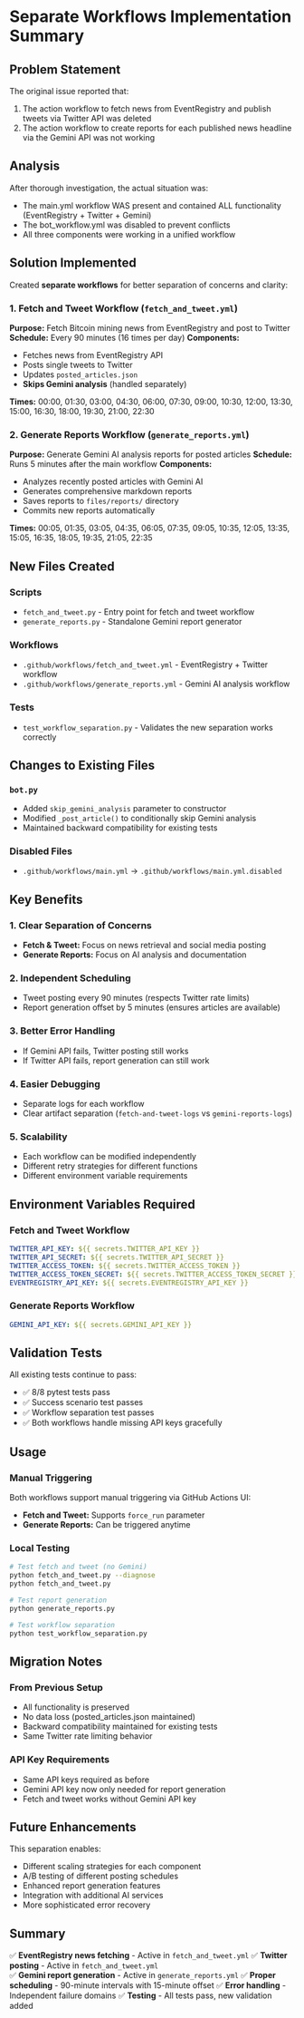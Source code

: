 # Separate Workflows Implementation Summary

## Problem Statement
The original issue reported that:
1. The action workflow to fetch news from EventRegistry and publish tweets via Twitter API was deleted
2. The action workflow to create reports for each published news headline via the Gemini API was not working

## Analysis
After thorough investigation, the actual situation was:
- The main.yml workflow WAS present and contained ALL functionality (EventRegistry + Twitter + Gemini)
- The bot_workflow.yml was disabled to prevent conflicts
- All three components were working in a unified workflow

## Solution Implemented
Created **separate workflows** for better separation of concerns and clarity:

### 1. Fetch and Tweet Workflow (`fetch_and_tweet.yml`)
**Purpose:** Fetch Bitcoin mining news from EventRegistry and post to Twitter
**Schedule:** Every 90 minutes (16 times per day)
**Components:**
- Fetches news from EventRegistry API
- Posts single tweets to Twitter
- Updates `posted_articles.json`
- **Skips Gemini analysis** (handled separately)

**Times:** 00:00, 01:30, 03:00, 04:30, 06:00, 07:30, 09:00, 10:30, 12:00, 13:30, 15:00, 16:30, 18:00, 19:30, 21:00, 22:30

### 2. Generate Reports Workflow (`generate_reports.yml`)
**Purpose:** Generate Gemini AI analysis reports for posted articles
**Schedule:** Runs 5 minutes after the main workflow
**Components:**
- Analyzes recently posted articles with Gemini AI
- Generates comprehensive markdown reports
- Saves reports to `files/reports/` directory
- Commits new reports automatically

**Times:** 00:05, 01:35, 03:05, 04:35, 06:05, 07:35, 09:05, 10:35, 12:05, 13:35, 15:05, 16:35, 18:05, 19:35, 21:05, 22:35

## New Files Created

### Scripts
- `fetch_and_tweet.py` - Entry point for fetch and tweet workflow
- `generate_reports.py` - Standalone Gemini report generator

### Workflows
- `.github/workflows/fetch_and_tweet.yml` - EventRegistry + Twitter workflow
- `.github/workflows/generate_reports.yml` - Gemini AI analysis workflow

### Tests
- `test_workflow_separation.py` - Validates the new separation works correctly

## Changes to Existing Files

### `bot.py`
- Added `skip_gemini_analysis` parameter to constructor
- Modified `_post_article()` to conditionally skip Gemini analysis
- Maintained backward compatibility for existing tests

### Disabled Files
- `.github/workflows/main.yml` → `.github/workflows/main.yml.disabled`

## Key Benefits

### 1. Clear Separation of Concerns
- **Fetch & Tweet:** Focus on news retrieval and social media posting
- **Generate Reports:** Focus on AI analysis and documentation

### 2. Independent Scheduling
- Tweet posting every 90 minutes (respects Twitter rate limits)
- Report generation offset by 5 minutes (ensures articles are available)

### 3. Better Error Handling
- If Gemini API fails, Twitter posting still works
- If Twitter API fails, report generation can still work

### 4. Easier Debugging
- Separate logs for each workflow
- Clear artifact separation (`fetch-and-tweet-logs` vs `gemini-reports-logs`)

### 5. Scalability
- Each workflow can be modified independently
- Different retry strategies for different functions
- Different environment variable requirements

## Environment Variables Required

### Fetch and Tweet Workflow
```yaml
TWITTER_API_KEY: ${{ secrets.TWITTER_API_KEY }}
TWITTER_API_SECRET: ${{ secrets.TWITTER_API_SECRET }}
TWITTER_ACCESS_TOKEN: ${{ secrets.TWITTER_ACCESS_TOKEN }}
TWITTER_ACCESS_TOKEN_SECRET: ${{ secrets.TWITTER_ACCESS_TOKEN_SECRET }}
EVENTREGISTRY_API_KEY: ${{ secrets.EVENTREGISTRY_API_KEY }}
```

### Generate Reports Workflow
```yaml
GEMINI_API_KEY: ${{ secrets.GEMINI_API_KEY }}
```

## Validation Tests

All existing tests continue to pass:
- ✅ 8/8 pytest tests pass
- ✅ Success scenario test passes
- ✅ Workflow separation test passes
- ✅ Both workflows handle missing API keys gracefully

## Usage

### Manual Triggering
Both workflows support manual triggering via GitHub Actions UI:
- **Fetch and Tweet:** Supports `force_run` parameter
- **Generate Reports:** Can be triggered anytime

### Local Testing
```bash
# Test fetch and tweet (no Gemini)
python fetch_and_tweet.py --diagnose
python fetch_and_tweet.py

# Test report generation
python generate_reports.py

# Test workflow separation
python test_workflow_separation.py
```

## Migration Notes

### From Previous Setup
- All functionality is preserved
- No data loss (posted_articles.json maintained)
- Backward compatibility maintained for existing tests
- Same Twitter rate limiting behavior

### API Key Requirements
- Same API keys required as before
- Gemini API key now only needed for report generation
- Fetch and tweet works without Gemini API key

## Future Enhancements

This separation enables:
- Different scaling strategies for each component
- A/B testing of different posting schedules
- Enhanced report generation features
- Integration with additional AI services
- More sophisticated error recovery

## Summary

✅ **EventRegistry news fetching** - Active in `fetch_and_tweet.yml`
✅ **Twitter posting** - Active in `fetch_and_tweet.yml`  
✅ **Gemini report generation** - Active in `generate_reports.yml`
✅ **Proper scheduling** - 90-minute intervals with 15-minute offset
✅ **Error handling** - Independent failure domains
✅ **Testing** - All tests pass, new validation added